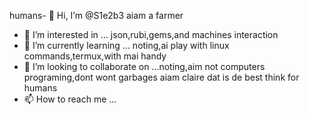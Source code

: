 humans- 👋 Hi, I’m @S1e2b3 aiam a farmer
- 👀 I’m interested in ... json,rubi,gems,and machines interaction
- 🌱 I’m currently learning ... noting,ai play with linux commands,termux,with mai handy
- 💞️ I’m looking to collaborate on ...noting,aim not computers programing,dont wont garbages aiam claire dat is de best think for humans
- 📫 How to reach me ...

<!---
S1e2b3/S1e2b3 is a ✨ special ✨ repository because its `README.md` (this file) appears on your GitHub profile.
You can click the Preview link to take a look at your changes.
--->
